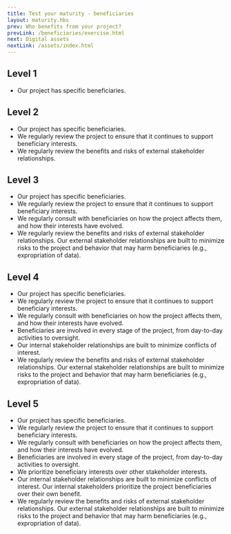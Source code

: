 ```yaml
---
title: Test your maturity - beneficiaries
layout: maturity.hbs
prev: Who benefits from your project?
prevLink: /beneficiaries/exercise.html
next: Digital assets
nextLink: /assets/index.html
---
```

## Level 1
* Our project has specific beneficiaries.

## Level 2
* Our project has specific beneficiaries.
* We regularly review the project to ensure that it continues to support beneficiary interests.
* We regularly review the benefits and risks of external stakeholder relationships.

## Level 3
* Our project has specific beneficiaries.
* We regularly review the project to ensure that it continues to support beneficiary interests.
* We regularly consult with beneficiaries on how the project affects them, and how their interests have evolved.
* We regularly review the benefits and risks of external stakeholder relationships. Our external stakeholder relationships are built to minimize risks to the project and behavior that may harm beneficiaries (e.g., expropriation of data).

## Level 4
* Our project has specific beneficiaries.
* We regularly review the project to ensure that it continues to support beneficiary interests.
* We regularly consult with beneficiaries on how the project affects them, and how their interests have evolved.
* Beneficiaries are involved in every stage of the project, from day-to-day activities to oversight.
* Our internal stakeholder relationships are built to minimize conflicts of interest.
* We regularly review the benefits and risks of external stakeholder relationships. Our external stakeholder relationships are built to minimize risks to the project and behavior that may harm beneficiaries (e.g., expropriation of data).

## Level 5
* Our project has specific beneficiaries.
* We regularly review the project to ensure that it continues to support beneficiary interests.
* We regularly consult with beneficiaries on how the project affects them, and how their interests have evolved.
* Beneficiaries are involved in every stage of the project, from day-to-day activities to oversight.
* We prioritize beneficiary interests over other stakeholder interests.
* Our internal stakeholder relationships are built to minimize conflicts of interest. Our internal stakeholders prioritize the project beneficiaries over their own benefit.
* We regularly review the benefits and risks of external stakeholder relationships. Our external stakeholder relationships are built to minimize risks to the project and behavior that may harm beneficiaries (e.g., expropriation of data).
